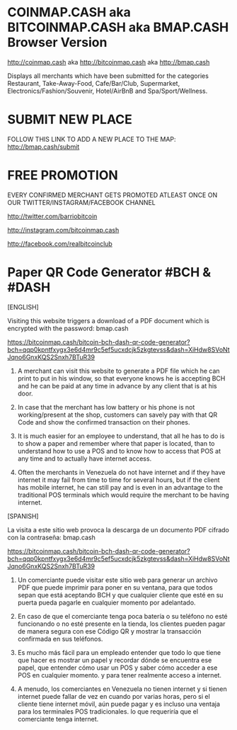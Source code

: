 # COINMAP.CASH aka BITCOINMAP.CASH aka BMAP.CASH Browser Version

http://coinmap.cash aka http://bitcoinmap.cash aka http://bmap.cash

Displays all merchants which have been submitted for the categories Restaurant, Take-Away-Food, Cafe/Bar/Club, Supermarket, Electronics/Fashion/Souvenir, Hotel/AirBnB and Spa/Sport/Wellness.

# SUBMIT NEW PLACE

FOLLOW THIS LINK TO ADD A NEW PLACE TO THE MAP: http://bmap.cash/submit

# FREE PROMOTION

EVERY CONFIRMED MERCHANT GETS PROMOTED ATLEAST ONCE ON OUR TWITTER/INSTAGRAM/FACEBOOK CHANNEL

http://twitter.com/barriobitcoin

http://instagram.com/bitcoinmap.cash

http://facebook.com/realbitcoinclub

# Paper QR Code Generator #BCH & #DASH

[ENGLISH]

Visiting this website triggers a download of a PDF document which is encrypted with the password: bmap.cash

https://bitcoinmap.cash/bitcoin-bch-dash-qr-code-generator?bch=qqp0kpntfxygx3e6d4mr9c5ef5ucxdcjk5zkgtevss&dash=XiHdw8SVoNtJqno6GnxKQS2Snxh7BTuR39

1. A merchant can visit this website to generate a PDF file which he can print to put in his window, so that everyone knows he is accepting BCH and he can be paid at any time in advance by any client that is at his door.

2. In case that the merchant has low battery or his phone is not working/present at the shop, customers can savely pay with that QR Code and show the confirmed transaction on their phones.

3. It is much easier for an employee to understand, that all he has to do is to show a paper and remember where that paper is located, than to understand how to use a POS and to know how to access that POS at any time and to actually have internet access.

4. Often the merchants in Venezuela do not have internet and if they have internet it may fail from time to time for several hours, but if the client has mobile internet, he can still pay and is even in an advantage to the traditional POS terminals which would require the merchant to be having internet.

[SPANISH]

La visita a este sitio web provoca la descarga de un documento PDF cifrado con la contraseña: bmap.cash

https://bitcoinmap.cash/bitcoin-bch-dash-qr-code-generator?bch=qqp0kpntfxygx3e6d4mr9c5ef5ucxdcjk5zkgtevss&dash=XiHdw8SVoNtJqno6GnxKQS2Snxh7BTuR39

1. Un comerciante puede visitar este sitio web para generar un archivo PDF que puede imprimir para poner en su ventana, para que todos sepan que está aceptando BCH y que cualquier cliente que esté en su puerta pueda pagarle en cualquier momento por adelantado.

2. En caso de que el comerciante tenga poca batería o su teléfono no esté funcionando o no esté presente en la tienda, los clientes pueden pagar de manera segura con ese Código QR y mostrar la transacción confirmada en sus teléfonos.

3. Es mucho más fácil para un empleado entender que todo lo que tiene que hacer es mostrar un papel y recordar dónde se encuentra ese papel, que entender cómo usar un POS y saber cómo acceder a ese POS en cualquier momento. y para tener realmente acceso a internet.

4. A menudo, los comerciantes en Venezuela no tienen internet y si tienen internet puede fallar de vez en cuando por varias horas, pero si el cliente tiene internet móvil, aún puede pagar y es incluso una ventaja para los terminales POS tradicionales. lo que requeriría que el comerciante tenga internet.
